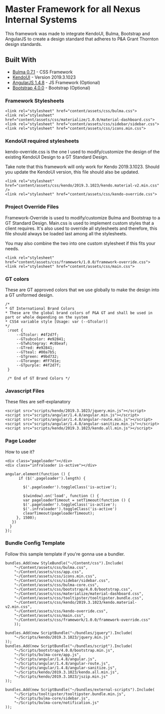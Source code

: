 # Master Framework for all Nexus Internal Systems

This framework was made to integrate KendoUI, Bulma, Bootstrap and AngularJS to create a design standard that adheres to P&A Grant Thornton design standards.

## Built With
* [Bulma 0.7.1](https://github.com/jgthms/bulma) - CSS Framework
* [KendoUI](https://demos.telerik.com/kendo-ui) - Version 2019.3.1023
* [AngularJS 1.4.8](https://angularjs.org) - JS Framework (Optional)
* [Bootstrap 4.0.0](https://getbootstrap.com/) - Bootstrap (Optional)

### Framework Stylesheets


```
<link rel="stylesheet" href="content/assets/css/bulma.css">
<link rel="stylesheet" href="content/assets/css/materialize/1.0.0/material-dashboard.css">
<link rel="stylesheet" href="content/assets/css/sidebar/sidebar.css">
<link rel="stylesheet" href="content/assets/css/icons.min.css">
```

### KendoUI required stylesheets
kendo-override.css is the one I used to modify/customize the design of the existing KendoUI Design to a GT Standard Design.

Take note that this framework will only work for Kendo 2019.3.1023. Should you update the KendoUI version, this file should also be updated.

```
<link rel="stylesheet" href="content/assets/css/kendo/2019.3.1023/kendo.material-v2.min.css" />
<link rel="stylesheet" href="content/assets/css/kendo-override.css">
```

### Project Override Files
Framework-Override is used to modify/customize Bulma and Bootstrap to a GT Standard Design.
Main.css is used to implement custom styles that a client requires. It's also used to override all stylesheets and therefore, this file should always be loaded last among all the stylesheets.

You may also combine the two into one custom stylesheet if this fits your needs.
```
<link rel="stylesheet" href="content/assets/css/framework/1.0.0/framework-override.css">
<link rel="stylesheet" href="content/assets/css/main.css">
```

### GT colors
These are GT approved colors that we use globally to make the design into a GT uniformed design.
```
/* 
* GT International Brand Colors 
* These are the global brand colors of P&A GT and shall be used in part or whole depending on the system
* CSS4 variable style [Usage: var (--GTcolor)]
*/
 :root {
     --GTcolor: #4f2d7f;
     --GTsubcolor: #e92841;
     --GTwhitegray: #c8beaf;
     --GTred: #e92841;
     --GTteal: #00a7b5;
     --GTgreen: #9bd732;
     --GTorange: #FF7d1e;
     --GTpurple: #4f2d7f;
 }

 /* End of GT Brand Colors */
```

### Javascript Files
These files are self-explanatory

```
<script src="scripts/kendo/2019.3.1023/jquery.min.js"></script>
<script src="scripts/angular/1.4.8/angular.min.js"></script>
<script src="scripts/angular/1.4.8/angular-route.min.js"></script>
<script src="scripts/angular/1.4.8/angular-sanitize.min.js"></script>
<script src="scripts/kendo/2019.3.1023/kendo.all.min.js"></script>
```

### Page Loader
How to use it?

```
<div class="pageloader"></div>
<div class="infraloader is-active"></div>
```

```
angular.element(function () {
      if ($('.pageloader').length) {

        $('.pageloader').toggleClass('is-active');

        $(window).on('load', function () {
        var pageloaderTimeout = setTimeout(function () {
        $('.pageloader').toggleClass('is-active');
        $('.infraloader').toggleClass('is-active')
        clearTimeout(pageloaderTimeout);
     }, 1500);
   })
  }
});
```
### Bundle Config Template
Follow this sample template if you're gonna use a bundler.

```
bundles.Add(new StyleBundle("~/Content/css").Include(
    "~/Content/assets/css/bulma.css",
    "~/Content/assets/css/app.css",
    "~/Content/assets/css/icons.min.css",
    "~/Content/assets/css/sidebar/sidebar.css",
    "~/Content/assets/css/bulma-core.css",
    "~/Content/assets/css/bootstrap/4.0.0/bootstrap.css",
    "~/Content/assets/css/materialize/material-dashboard.css",
    "~/Content/assets/css/tooltipster/tooltipster.bundle.css",
    "~/Content/assets/css/kendo/2019.3.1023/kendo.material-v2.min.css",
    "~/Content/assets/css/kendo-override.css",
    "~/Content/assets/css/main.css",
    "~/Content/assets/css/framework/1.0.0/framework-override.css"
    ));
```

```
bundles.Add(new ScriptBundle("~/bundles/jquery").Include(
    "~/Scripts/kendo/2019.3.1023/jquery.min.js"
));
bundles.Add(new ScriptBundle("~/bundles/script").Include(
    "~/Scripts/bootstrap/4.0.0/bootstrap.min.js",
    "~/Scripts/bulma-core/app.js",
    "~/Scripts/angular/1.4.8/angular.js",
    "~/Scripts/angular/1.4.8/angular-route.js",
    "~/Scripts/angular/1.4.8/angular-sanitize.js",
    "~/Scripts/kendo/2019.3.1023/kendo.all.min.js",
    "~/Scripts/kendo/2019.3.1023/jszip.min.js"
));

bundles.Add(new ScriptBundle("~/bundles/external-scripts").Include(
    "~/Scripts/tooltipster/tooltipster.bundle.min.js",
    "~/Scripts/bulma-core/sidebar.js",
    "~/Scripts/bulma-core/notification.js"
));
```
